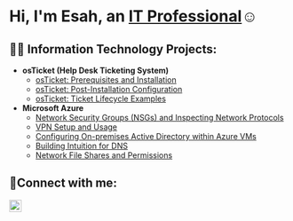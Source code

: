 <h1>Hi, I'm Esah, an <a href="www.linkedin.com/in/esah-mohammed
">IT Professional</a>☺</h1>

<h2>👨‍💻 Information Technology Projects:</h2>

- <b>osTicket (Help Desk Ticketing System)</b>
  - [osTicket: Prerequisites and Installation](https://github.com/esahmohammed/osticket-prereqs)
  - [osTicket: Post-Installation Configuration](https://github.com/esahmohammed/post-install-config)
  - [osTicket: Ticket Lifecycle Examples](https://github.com/esahmohammed/ticket-lifecycle)
- <b>Microsoft Azure</b>
  - [Network Security Groups (NSGs) and Inspecting Network Protocols](https://github.com/esahmohammed/azure-network-protocols)
  - [VPN Setup and Usage](https://github.com/esahmohammed/vpn-setup)
  - [Configuring On-premises Active Directory within Azure VMs](https://github.com/esahmohammed/configure-ad)
  - [Building Intuition for DNS](https://github.com/esahmohammed/dns-intuition)
  - [Network File Shares and Permissions](https://github.com/esahmohammed/network-file-sharing)
  


<h2>🤳Connect with me:</h2>


[<img align="left" alt="Esah | LinkedIn" width="22px" src="https://cdn.jsdelivr.net/npm/simple-icons@v3/icons/linkedin.svg" />][linkedin]


[linkedin]: www.linkedin.com/in/esah-mohammed
